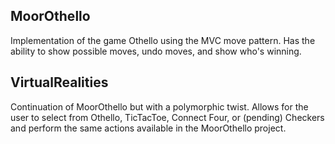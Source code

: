 ## MoorOthello
Implementation of the game Othello using the MVC move pattern. Has the ability to show possible moves, undo moves, and show who's winning.

## VirtualRealities
Continuation of MoorOthello but with a polymorphic twist. Allows for the user to select from Othello, TicTacToe, Connect Four, or (pending) Checkers and perform the same actions available in the MoorOthello project.
